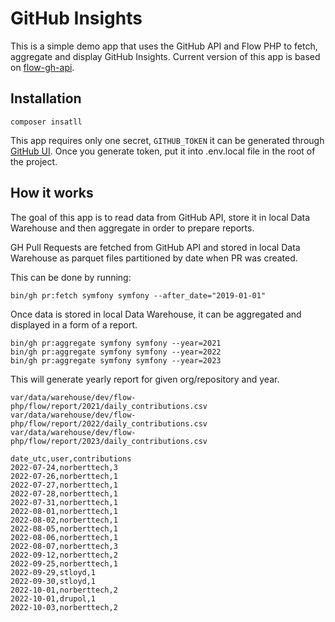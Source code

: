 # GitHub Insights 

This is a simple demo app that uses the GitHub API and Flow PHP to fetch, aggregate and display GitHub Insights. 
Current version of this app is based on [flow-gh-api](https://github.com/stloyd/flow-gh-api).

## Installation

```shell
composer insatll
```

This app requires only one secret, `GITHUB_TOKEN` it can be generated through [GitHub UI](https://github.com/settings/tokens).
Once you generate token, put it into .env.local file in the root of the project.

## How it works 

The goal of this app is to read data from GitHub API, store it in local Data Warehouse and then aggregate in order 
to prepare reports. 

GH Pull Requests are fetched from GitHub API and stored in local Data Warehouse as parquet files partitioned by date
when PR was created.

This can be done by running: 

```shell
bin/gh pr:fetch symfony symfony --after_date="2019-01-01"
```

Once data is stored in local Data Warehouse, it can be aggregated and displayed in a form of a report. 

```shell
bin/gh pr:aggregate symfony symfony --year=2021
bin/gh pr:aggregate symfony symfony --year=2022
bin/gh pr:aggregate symfony symfony --year=2023
```

This will generate yearly report for given org/repository and year. 

```
var/data/warehouse/dev/flow-php/flow/report/2021/daily_contributions.csv
var/data/warehouse/dev/flow-php/flow/report/2022/daily_contributions.csv
var/data/warehouse/dev/flow-php/flow/report/2023/daily_contributions.csv
```

```CSV
date_utc,user,contributions
2022-07-24,norberttech,3
2022-07-26,norberttech,1
2022-07-27,norberttech,1
2022-07-28,norberttech,1
2022-07-31,norberttech,1
2022-08-01,norberttech,1
2022-08-02,norberttech,1
2022-08-05,norberttech,1
2022-08-06,norberttech,1
2022-08-07,norberttech,3
2022-09-12,norberttech,2
2022-09-25,norberttech,1
2022-09-29,stloyd,1
2022-09-30,stloyd,1
2022-10-01,norberttech,2
2022-10-01,drupol,1
2022-10-03,norberttech,2
```